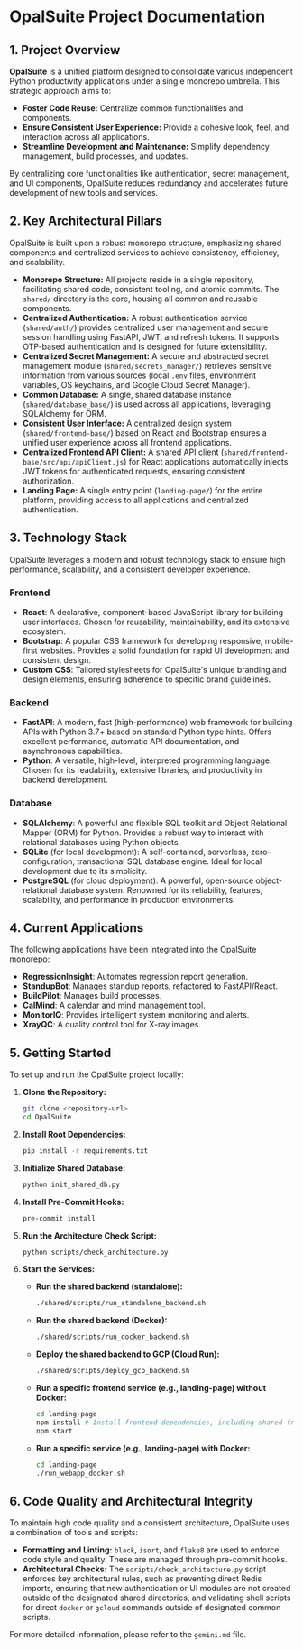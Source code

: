 # OpalSuite Project Documentation

## 1. Project Overview

**OpalSuite** is a unified platform designed to consolidate various independent Python productivity applications under a single monorepo umbrella. This strategic approach aims to:

*   **Foster Code Reuse:** Centralize common functionalities and components.
*   **Ensure Consistent User Experience:** Provide a cohesive look, feel, and interaction across all applications.
*   **Streamline Development and Maintenance:** Simplify dependency management, build processes, and updates.

By centralizing core functionalities like authentication, secret management, and UI components, OpalSuite reduces redundancy and accelerates future development of new tools and services.

## 2. Key Architectural Pillars

OpalSuite is built upon a robust monorepo structure, emphasizing shared components and centralized services to achieve consistency, efficiency, and scalability.

*   **Monorepo Structure:** All projects reside in a single repository, facilitating shared code, consistent tooling, and atomic commits. The `shared/` directory is the core, housing all common and reusable components.
*   **Centralized Authentication:** A robust authentication service (`shared/auth/`) provides centralized user management and secure session handling using FastAPI, JWT, and refresh tokens. It supports OTP-based authentication and is designed for future extensibility.
*   **Centralized Secret Management:** A secure and abstracted secret management module (`shared/secrets_manager/`) retrieves sensitive information from various sources (local `.env` files, environment variables, OS keychains, and Google Cloud Secret Manager).
*   **Common Database:** A single, shared database instance (`shared/database_base/`) is used across all applications, leveraging SQLAlchemy for ORM.
*   **Consistent User Interface:** A centralized design system (`shared/frontend-base/`) based on React and Bootstrap ensures a unified user experience across all frontend applications.
*   **Centralized Frontend API Client:** A shared API client (`shared/frontend-base/src/api/apiClient.js`) for React applications automatically injects JWT tokens for authenticated requests, ensuring consistent authorization.
*   **Landing Page:** A single entry point (`landing-page/`) for the entire platform, providing access to all applications and centralized authentication.

## 3. Technology Stack

OpalSuite leverages a modern and robust technology stack to ensure high performance, scalability, and a consistent developer experience.

### Frontend

*   **React**: A declarative, component-based JavaScript library for building user interfaces. Chosen for reusability, maintainability, and its extensive ecosystem.
*   **Bootstrap**: A popular CSS framework for developing responsive, mobile-first websites. Provides a solid foundation for rapid UI development and consistent design.
*   **Custom CSS**: Tailored stylesheets for OpalSuite's unique branding and design elements, ensuring adherence to specific brand guidelines.

### Backend

*   **FastAPI**: A modern, fast (high-performance) web framework for building APIs with Python 3.7+ based on standard Python type hints. Offers excellent performance, automatic API documentation, and asynchronous capabilities.
*   **Python**: A versatile, high-level, interpreted programming language. Chosen for its readability, extensive libraries, and productivity in backend development.

### Database

*   **SQLAlchemy**: A powerful and flexible SQL toolkit and Object Relational Mapper (ORM) for Python. Provides a robust way to interact with relational databases using Python objects.
*   **SQLite** (for local development): A self-contained, serverless, zero-configuration, transactional SQL database engine. Ideal for local development due to its simplicity.
*   **PostgreSQL** (for cloud deployment): A powerful, open-source object-relational database system. Renowned for its reliability, features, scalability, and performance in production environments.

## 4. Current Applications

The following applications have been integrated into the OpalSuite monorepo:

*   **RegressionInsight**: Automates regression report generation.
*   **StandupBot**: Manages standup reports, refactored to FastAPI/React.
*   **BuildPilot**: Manages build processes.
*   **CalMind**: A calendar and mind management tool.
*   **MonitorIQ**: Provides intelligent system monitoring and alerts.
*   **XrayQC**: A quality control tool for X-ray images.

## 5. Getting Started

To set up and run the OpalSuite project locally:

1.  **Clone the Repository:**
    ```bash
    git clone <repository-url>
    cd OpalSuite
    ```

2.  **Install Root Dependencies:**
    ```bash
    pip install -r requirements.txt
    ```

3.  **Initialize Shared Database:**
    ```bash
    python init_shared_db.py
    ```

4.  **Install Pre-Commit Hooks:**
    ```bash
    pre-commit install
    ```

5.  **Run the Architecture Check Script:**
    ```bash
    python scripts/check_architecture.py
    ```

6.  **Start the Services:**
    *   **Run the shared backend (standalone):**
        ```bash
        ./shared/scripts/run_standalone_backend.sh
        ```
    *   **Run the shared backend (Docker):**
        ```bash
        ./shared/scripts/run_docker_backend.sh
        ```
    *   **Deploy the shared backend to GCP (Cloud Run):**
        ```bash
        ./shared/scripts/deploy_gcp_backend.sh
        ```
    *   **Run a specific frontend service (e.g., landing-page) without Docker:**
        ```bash
        cd landing-page
        npm install # Install frontend dependencies, including shared frontend-base
        npm start
        ```
    *   **Run a specific service (e.g., landing-page) with Docker:**
        ```bash
        cd landing-page
        ./run_webapp_docker.sh
        ```

## 6. Code Quality and Architectural Integrity

To maintain high code quality and a consistent architecture, OpalSuite uses a combination of tools and scripts:

*   **Formatting and Linting:** `black`, `isort`, and `flake8` are used to enforce code style and quality. These are managed through pre-commit hooks.
*   **Architectural Checks:** The `scripts/check_architecture.py` script enforces key architectural rules, such as preventing direct Redis imports, ensuring that new authentication or UI modules are not created outside of the designated shared directories, and validating shell scripts for direct `docker` or `gcloud` commands outside of designated common scripts.

For more detailed information, please refer to the `gemini.md` file.
